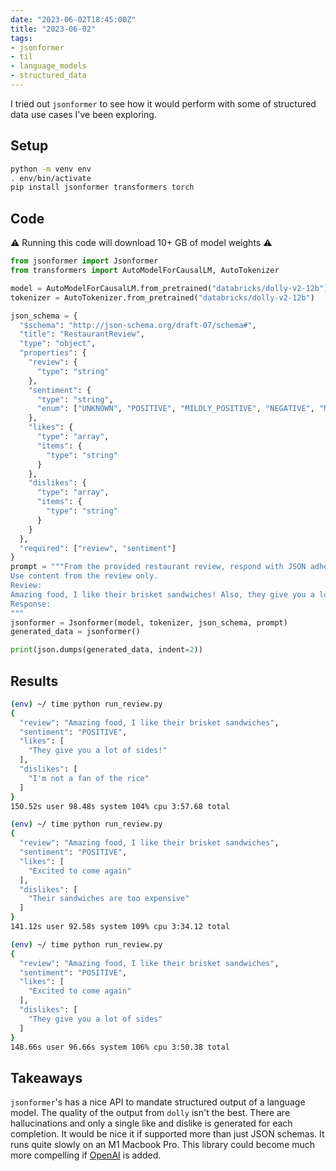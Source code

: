 ```yaml
---
date: "2023-06-02T18:45:00Z"
title: "2023-06-02"
tags:
- jsonformer
- til
- language_models
- structured_data
---
```


I tried out `jsonformer` to see how it would perform with some of structured data use cases I've been exploring.

## Setup

```sh
python -m venv env
. env/bin/activate
pip install jsonformer transformers torch
```

## Code

⚠️ Running this code will download 10+ GB of model weights ⚠️

```python
from jsonformer import Jsonformer
from transformers import AutoModelForCausalLM, AutoTokenizer

model = AutoModelForCausalLM.from_pretrained("databricks/dolly-v2-12b")
tokenizer = AutoTokenizer.from_pretrained("databricks/dolly-v2-12b")

json_schema = {
  "$schema": "http://json-schema.org/draft-07/schema#",
  "title": "RestaurantReview",
  "type": "object",
  "properties": {
    "review": {
      "type": "string"
    },
    "sentiment": {
      "type": "string",
      "enum": ["UNKNOWN", "POSITIVE", "MILDLY_POSITIVE", "NEGATIVE", "MILDLY_NEGATIVE"]
    },
    "likes": {
      "type": "array",
      "items": {
        "type": "string"
      }
    },
    "dislikes": {
      "type": "array",
      "items": {
        "type": "string"
      }
    }
  },
  "required": ["review", "sentiment"]
}
prompt = """From the provided restaurant review, respond with JSON adhering to the schema.
Use content from the review only.
Review:
Amazing food, I like their brisket sandwiches! Also, they give you a lot of sides! Excited to come again.
Response:
"""
jsonformer = Jsonformer(model, tokenizer, json_schema, prompt)
generated_data = jsonformer()

print(json.dumps(generated_data, indent=2))
```

## Results

```sh
(env) ~/ time python run_review.py
{
  "review": "Amazing food, I like their brisket sandwiches",
  "sentiment": "POSITIVE",
  "likes": [
    "They give you a lot of sides!"
  ],
  "dislikes": [
    "I'm not a fan of the rice"
  ]
}
150.52s user 98.48s system 104% cpu 3:57.68 total

(env) ~/ time python run_review.py
{
  "review": "Amazing food, I like their brisket sandwiches",
  "sentiment": "POSITIVE",
  "likes": [
    "Excited to come again"
  ],
  "dislikes": [
    "Their sandwiches are too expensive"
  ]
}
141.12s user 92.58s system 109% cpu 3:34.12 total

(env) ~/ time python run_review.py
{
  "review": "Amazing food, I like their brisket sandwiches",
  "sentiment": "POSITIVE",
  "likes": [
    "Excited to come again"
  ],
  "dislikes": [
    "They give you a lot of sides"
  ]
}
148.66s user 96.66s system 106% cpu 3:50.38 total
```

## Takeaways

`jsonformer`'s has a nice API to mandate structured output of a language model.
The quality of the output from `dolly` isn't the best.
There are hallucinations and only a single like and dislike is generated for each completion.
It would be nice it if supported more than just JSON schemas.
It runs quite slowly on an M1 Macbook Pro.
This library could become much more compelling if [OpenAI](https://github.com/1rgs/jsonformer/pull/16) is added.
